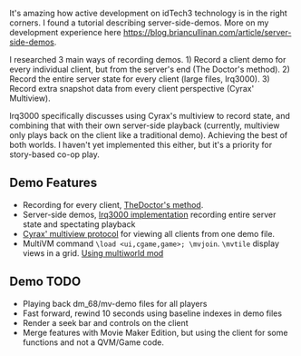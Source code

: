 
It's amazing how active development on idTech3 technology is in the right corners. I found a tutorial describing server-side-demos. More on my development experience here https://blog.briancullinan.com/article/server-side-demos.

I researched 3 main ways of recording demos. 1) Record a client demo for every individual client, but from the server's end (The Doctor's method). 2) Record the entire server state for every client (large files, lrq3000). 3) Record extra snapshot data from every client perspective (Cyrax' Multiview).

lrq3000 specifically discusses using Cyrax's multiview to record state, and combining that with their own server-side playback (currently, multiview only plays back on the client like a traditional demo). Achieving the best of both worlds. I haven't yet implemented this either, but it's a priority for story-based co-op play.

## Demo Features

  * Recording for every client, [TheDoctor's method](http://openarena.ws/board/index.php?topic=4437.0). 
  * Server-side demos, [lrq3000 implementation](https://github.com/lrq3000/ioq3-server-side-demos) recording entire server state and spectating playback
  * [Cyrax' multiview protocol](http://edawn-mod.org/forum/viewtopic.php?f=6&t=7) for viewing all clients from one demo file. 
  * MultiVM command `\load <ui,cgame,game>; \mvjoin`. `\mvtile` display views in a grid. [Using multiworld mod](../docs/multiworld.md)

## Demo TODO
  * Playing back dm_68/mv-demo files for all players
  * Fast forward, rewind 10 seconds using baseline indexes in demo files
  * Render a seek bar and controls on the client
  * Merge features with Movie Maker Edition, but using the client for some functions and not a QVM/Game code.
  
